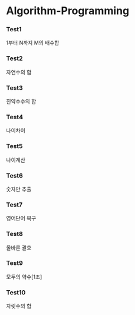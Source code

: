 # Algorithm-Programming

### Test1 
1부터 N까지 M의 배수합

### Test2
자연수의 합

### Test3
진약수수의 합

### Test4
나이차이

### Test5
나이계산

### Test6
숫자만 추출

### Test7
영어단어 복구

### Test8
올바른 괄호

### Test9
모두의 약수[1초]

### Test10
자릿수의 합
